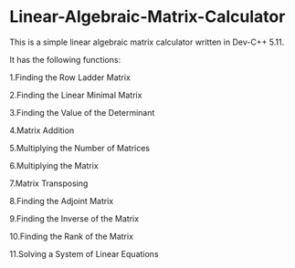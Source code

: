 # Linear-Algebraic-Matrix-Calculator

This is a simple linear algebraic matrix calculator written in Dev-C++ 5.11.

It has the following functions:

1.Finding the Row Ladder Matrix

2.Finding the Linear Minimal Matrix

3.Finding the Value of the Determinant

4.Matrix Addition

5.Multiplying the Number of Matrices

6.Multiplying the Matrix

7.Matrix Transposing

8.Finding the Adjoint Matrix

9.Finding the Inverse of the Matrix

10.Finding the Rank of the Matrix

11.Solving a System of Linear Equations
